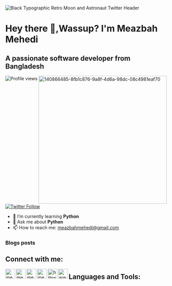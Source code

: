 


![Black Typographic Retro Moon and Astronaut Twitter Header](https://github.com/MeazbahMehedi/MeazbahMehedi/assets/96946083/7ca8e20d-8b15-4737-a077-79f1cd2c1889)

# Hey there 👋,Wassup? I'm Meazbah Mehedi
## A passionate software developer from Bangladesh





<img align="right" src="https://github.com/MeazbahMehedi/MeazbahMehedi/assets/96946083/5992ebe0-c909-4a22-8774-4a728bd03625" alt="140866485-8fb1c876-9a8f-4d6a-98dc-08c4981eaf70" width="400">



![Profile views](https://komarev.com/ghpvc/?username=meazbahmehedi&label=Profile%20views&color=0e75b6&style=flat)



[![Twitter Follow](https://img.shields.io/twitter/follow/meazbahmehedi?logo=twitter&style=for-the-badge)](https://twitter.com/meazbahmehedi)

- 🌱 I’m currently learning **Python**
- 💬 Ask me about **Python**
- 📫 How to reach me: meazbahmehedi@gmail.com

### Blogs posts
<!-- BLOG-POST-LIST:START -->
<!-- BLOG-POST-LIST:END -->

## Connect with me:
[<img align="left" alt="meazbahmehedi | Twitter" height="30px" src="https://raw.githubusercontent.com/rahuldkjain/github-profile-readme-generator/master/src/images/icons/Social/twitter.svg" />](https://twitter.com/meazbahmehedi)
[<img align="left" alt="meazbahmehedi | Facebook" height="30px" src="https://raw.githubusercontent.com/rahuldkjain/github-profile-readme-generator/master/src/images/icons/Social/facebook.svg" />](https://fb.com/meazbahmehedi)
[<img align="left" alt="meazbah.mehedi | Instagram" height="30px" src="https://raw.githubusercontent.com/rahuldkjain/github-profile-readme-generator/master/src/images/icons/Social/instagram.svg" />](https://instagram.com/meazbah.mehedi)
[<img align="left" alt="meazbahmehedi | YouTube" height="30px" src="https://raw.githubusercontent.com/rahuldkjain/github-profile-readme-generator/master/src/images/icons/Social/youtube.svg" />](https://www.youtube.com/c/meazbahmehedi)
[<img align="left" alt="https://discord.com/invite/pCxqQYZQHf | Discord" height="30px" src="https://raw.githubusercontent.com/rahuldkjain/github-profile-readme-generator/master/src/images/icons/Social/discord.svg" />](https://discord.gg/https://discord.com/invite/pCxqQYZQHf)
[<img align="left" alt="www.meazbahmehedi.com | RSS" height="30px" src="https://raw.githubusercontent.com/rahuldkjain/github-profile-readme-generator/master/src/images/icons/Social/rss.svg" />](https://www.meazbahmehedi.com)

## Languages and Tools:
<p align="left">
  <a href="https://www.blender.org/" target="_blank" rel="noreferrer"><img src="https://download.blender.org/branding/community/blender_community_badge_white.svg" alt="blender" width="40
